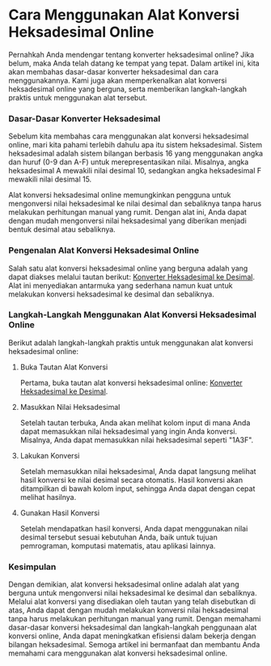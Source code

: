 Cara Menggunakan Alat Konversi Heksadesimal Online
==================================================

Pernahkah Anda mendengar tentang konverter heksadesimal online? Jika belum, maka Anda telah datang ke tempat yang tepat. Dalam artikel ini, kita akan membahas dasar-dasar konverter heksadesimal dan cara menggunakannya. Kami juga akan memperkenalkan alat konversi heksadesimal online yang berguna, serta memberikan langkah-langkah praktis untuk menggunakan alat tersebut.

### Dasar-Dasar Konverter Heksadesimal

Sebelum kita membahas cara menggunakan alat konversi heksadesimal online, mari kita pahami terlebih dahulu apa itu sistem heksadesimal. Sistem heksadesimal adalah sistem bilangan berbasis 16 yang menggunakan angka dan huruf (0-9 dan A-F) untuk merepresentasikan nilai. Misalnya, angka heksadesimal A mewakili nilai desimal 10, sedangkan angka heksadesimal F mewakili nilai desimal 15.

Alat konversi heksadesimal online memungkinkan pengguna untuk mengonversi nilai heksadesimal ke nilai desimal dan sebaliknya tanpa harus melakukan perhitungan manual yang rumit. Dengan alat ini, Anda dapat dengan mudah mengonversi nilai heksadesimal yang diberikan menjadi bentuk desimal atau sebaliknya.

### Pengenalan Alat Konversi Heksadesimal Online

Salah satu alat konversi heksadesimal online yang berguna adalah yang dapat diakses melalui tautan berikut: [Konverter Heksadesimal ke Desimal](https://base64decodeonline.com/id/developers/hexadecimal-to-decimal). Alat ini menyediakan antarmuka yang sederhana namun kuat untuk melakukan konversi heksadesimal ke desimal dan sebaliknya.

### Langkah-Langkah Menggunakan Alat Konversi Heksadesimal Online

Berikut adalah langkah-langkah praktis untuk menggunakan alat konversi heksadesimal online:

1. Buka Tautan Alat Konversi
    
    Pertama, buka tautan alat konversi heksadesimal online: [Konverter Heksadesimal ke Desimal](https://base64decodeonline.com/id/developers/hexadecimal-to-decimal).
2. Masukkan Nilai Heksadesimal
    
    Setelah tautan terbuka, Anda akan melihat kolom input di mana Anda dapat memasukkan nilai heksadesimal yang ingin Anda konversi. Misalnya, Anda dapat memasukkan nilai heksadesimal seperti "1A3F".
3. Lakukan Konversi
    
    Setelah memasukkan nilai heksadesimal, Anda dapat langsung melihat hasil konversi ke nilai desimal secara otomatis. Hasil konversi akan ditampilkan di bawah kolom input, sehingga Anda dapat dengan cepat melihat hasilnya.
4. Gunakan Hasil Konversi
    
    Setelah mendapatkan hasil konversi, Anda dapat menggunakan nilai desimal tersebut sesuai kebutuhan Anda, baik untuk tujuan pemrograman, komputasi matematis, atau aplikasi lainnya.

### Kesimpulan

Dengan demikian, alat konversi heksadesimal online adalah alat yang berguna untuk mengonversi nilai heksadesimal ke desimal dan sebaliknya. Melalui alat konversi yang disediakan oleh tautan yang telah disebutkan di atas, Anda dapat dengan mudah melakukan konversi nilai heksadesimal tanpa harus melakukan perhitungan manual yang rumit. Dengan memahami dasar-dasar konversi heksadesimal dan langkah-langkah penggunaan alat konversi online, Anda dapat meningkatkan efisiensi dalam bekerja dengan bilangan heksadesimal. Semoga artikel ini bermanfaat dan membantu Anda memahami cara menggunakan alat konversi heksadesimal online.